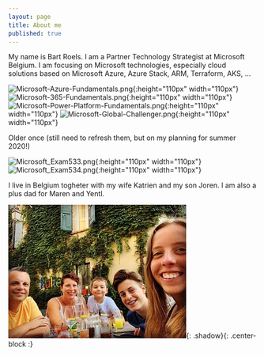 ```yaml
---
layout: page
title: About me
published: true
---
```


My name is Bart Roels. I am a Partner Technology Strategist at Microsoft Belgium.
I am focusing on Microsoft technologies, especially cloud solutions based on Microsoft Azure, Azure Stack, ARM, Terraform, AKS, ...

![Microsoft-Azure-Fundamentals.png]({{site.baseurl}}/img/Microsoft-Azure-Fundamentals.png){:height="110px" width="110px"}
![Microsoft-365-Fundamentals.png]({{site.baseurl}}/img/Microsoft-365-Fundamentals.png){:height="110px" width="110px"}
![Microsoft-Power-Platform-Fundamentals.png]({{site.baseurl}}/img/Microsoft-Power-Platform-Fundamentals.png){:height="110px" width="110px"}
![Microsoft-Global-Challenger.png]({{site.baseurl}}/img/Microsoft-Global-Challenger.png){:height="110px" width="110px"}

Older once (still need to refresh them, but on my planning for summer 2020!)

![Microsoft_Exam533.png]({{site.baseurl}}/img/Microsoft_Exam533.png){:height="110px" width="110px"}
![Microsoft_Exam534.png]({{site.baseurl}}/img/Microsoft_Exam534.png){:height="110px" width="110px"}


I live in Belgium togheter with my wife Katrien and my son Joren. I am also a plus dad for Maren and Yentl.

![Image of my family](img/myfamily.jpg){: .shadow}{: .center-block :}
